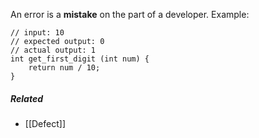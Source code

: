 An error is a **mistake** on the part of a developer.
Example:
```
// input: 10
// expected output: 0
// actual output: 1
int get_first_digit (int num) {
	return num / 10;
}
```

##### Related
* [[Defect]]